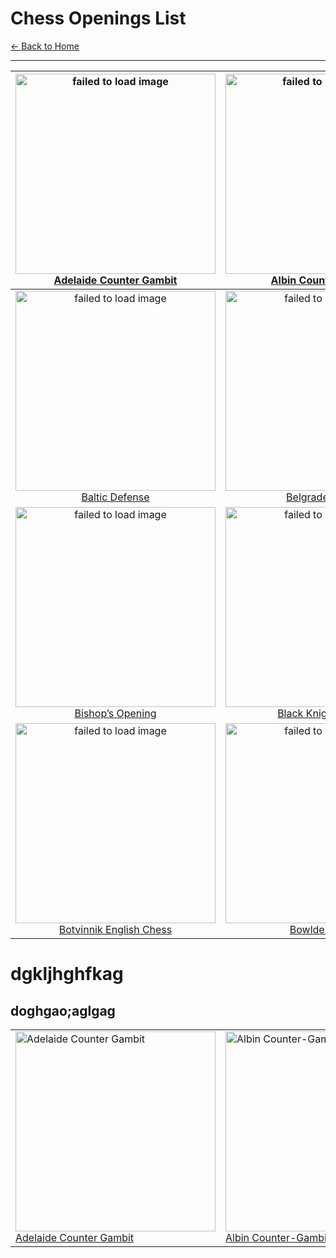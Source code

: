 # Chess Openings List

[←  Back to Home](README.md) 

---
|[<img src="https://www.thechesswebsite.com/wp-content/uploads/2019/09/adelaide-counter-gambit.png" alt="failed to load image" width="320"><br>Adelaide Counter Gambit](openings/Adelaide-Counter-Gambit.md)|[<img src="https://www.thechesswebsite.com/wp-content/uploads/2012/07/albin2.jpg" alt="failed to load image" width="320"><br>Albin Counter-Gambit](openings/Albin-Counter-Gambit.md)|[<img src="https://www.thechesswebsite.com/wp-content/uploads/2012/07/alekhinedefensebig.jpg" alt="failed to load image" width="320"><br>Alekhine Defense](openings/Alekhine-Defense.md)|[<img src="https://www.thechesswebsite.com/wp-content/uploads/2013/01/apocalypse-attack-featured.jpg" alt="failed to load image" width="320"><br>Apocalypse Attack](openings/Apocalypse-Attack.md)|
|:---:|:---:|:---:|:---:|
|[<img src="https://www.thechesswebsite.com/wp-content/uploads/2013/07/baltic-featured.jpg" alt="failed to load image" width="320"><br>Baltic Defense](openings/Baltic-Defense.md)|[<img src="https://www.thechesswebsite.com/wp-content/uploads/2017/07/belgrade-gambit.jpg" alt="failed to load image" width="320"><br>Belgrade Gambit](openings/Belgrade-Gambit.md)|[<img src="https://www.thechesswebsite.com/wp-content/uploads/2015/08/the-benoni-defense.jpg" alt="failed to load image" width="320"><br>Benoni Defense](openings/Benoni-Defense.md)|[<img src="https://www.thechesswebsite.com/wp-content/uploads/2015/08/the-birds-opening.jpg" alt="failed to load image" width="320"><br>Bird’s Opening](openings/Bird’s-Opening.md)|
|[<img src="https://www.thechesswebsite.com/wp-content/uploads/2021/05/bishops-chess-opening.png" alt="failed to load image" width="320"><br>Bishop’s Opening](openings/Bishop’s-Opening.md)|[<img src="https://www.thechesswebsite.com/wp-content/uploads/2014/06/black-knights-tango-big.jpg" alt="failed to load image" width="320"><br>Black Knights Tango](openings/Black-Knights-Tango.md)|[<img src="https://www.thechesswebsite.com/wp-content/uploads/2012/07/blackmar_big.jpg" alt="failed to load image" width="320"><br>Blackmar-Diemer Gambit](openings/Blackmar-Diemer-Gambit.md)|[<img src="https://www.thechesswebsite.com/wp-content/uploads/2019/04/bogo-indian-defense.png" alt="failed to load image" width="320"><br>Bogo Indian Defense](openings/Bogo-Indian-Defense.md)|
|[<img src="https://www.thechesswebsite.com/wp-content/uploads/2024/03/1-botvinnikmp4-e1718391084902.webp" alt="failed to load image" width="320"><br>Botvinnik English Chess](openings/Botvinnik-English-Chess.md)|[<img src="https://www.thechesswebsite.com/wp-content/uploads/2014/04/bowlder-attack-featured.jpg" alt="failed to load image" width="320"><br>Bowlder Attack](openings/Bowlder-Attack.md)|[<img src="https://www.thechesswebsite.com/wp-content/uploads/2012/07/budapest_big.jpg" alt="failed to load image" width="320"><br>Budapest Gambit](openings/Budapest-Gambit.md)|[<img src="https://www.thechesswebsite.com/wp-content/uploads/2015/08/the-calabrese-countergambit.jpg" alt="failed to load image" width="320"><br>Calabrese Countergambit](openings/Calabrese-Countergambit.md)|




# dgkljhghfkag
## doghgao;aglgag

<table>
  <tr>
    <td>
      <a href="openings/Adelaide-Counter-Gambit.md">
        <img src="https://www.thechesswebsite.com/wp-content/uploads/2019/09/adelaide-counter-gambit.png" alt="Adelaide Counter Gambit" width="320"><br>Adelaide Counter Gambit
      </a>
    </td>
    <td>
      <a href="openings/Albin-Counter-Gambit.md">
        <img src="https://www.thechesswebsite.com/wp-content/uploads/2012/07/albin2.jpg" alt="Albin Counter-Gambit" width="320"><br>Albin Counter-Gambit
      </a>
    </td>
  </tr>
</table>
